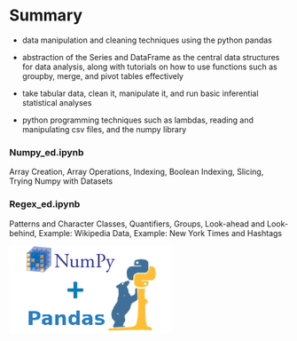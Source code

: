 # Summary

- data manipulation and cleaning techniques using the python pandas 

- abstraction of the Series and DataFrame as the central data structures for data analysis, along with tutorials on how to use functions such as groupby, merge, and pivot tables effectively

- take tabular data, clean it, manipulate it, and run basic inferential statistical analyses

- python programming techniques such as lambdas, reading and manipulating csv files, and the numpy library

### Numpy_ed.ipynb

Array Creation, Array Operations, Indexing, Boolean Indexing, Slicing, Trying Numpy with Datasets

### Regex_ed.ipynb

Patterns and Character Classes, Quantifiers, Groups, Look-ahead and Look-behind, Example: Wikipedia Data, Example: New York Times and Hashtags





![](https://github.com/AlexaWu/Python/blob/main/screenshots/numpy%20%26%20pandas.png)
